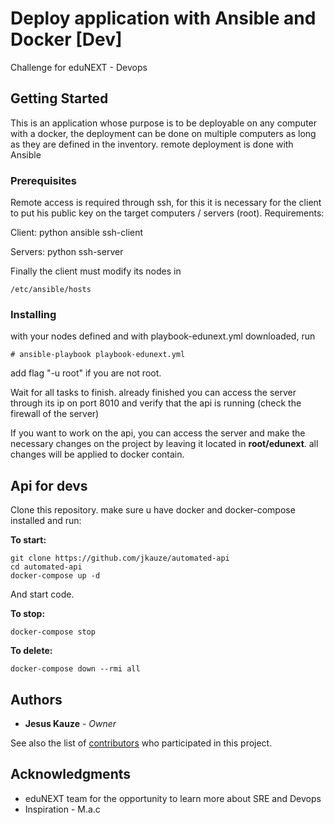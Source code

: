 # Deploy application with Ansible and Docker [Dev]

Challenge for eduNEXT - Devops

## Getting Started

This is an application whose purpose is to be deployable on any computer with a docker, the deployment can be done on multiple computers as long as they are defined in the inventory. remote deployment is done with Ansible

### Prerequisites

Remote access is required through ssh, for this it is necessary for the client to put his public key on the target computers / servers (root). Requirements:

Client:
python
ansible
ssh-client

Servers:
python
ssh-server

Finally the client must modify its nodes in 
```
/etc/ansible/hosts
```

### Installing

with your nodes defined and with playbook-edunext.yml downloaded, run

```
# ansible-playbook playbook-edunext.yml
```

add flag "-u root" if you are not root.

Wait for all tasks to finish. already finished you can access the server through its ip on port 8010 and verify that the api is running (check the firewall of the server)

If you want to work on the api, you can access the server and make the necessary changes on the project by leaving it located in **root/edunext**. all changes will be applied to docker contain.


## Api for devs

Clone this repository. make sure u have docker and docker-compose installed and run:

**To start:**
```
git clone https://github.com/jkauze/automated-api
cd automated-api
docker-compose up -d
```

And start code.

**To stop:**

```
docker-compose stop
```
**To delete:**
```
docker-compose down --rmi all
```

## Authors

* **Jesus Kauze** - *Owner*

See also the list of [contributors](https://github.com/your/project/contributors) who participated in this project.


## Acknowledgments

* eduNEXT team for the opportunity to learn more about SRE and Devops
* Inspiration - M.a.c
